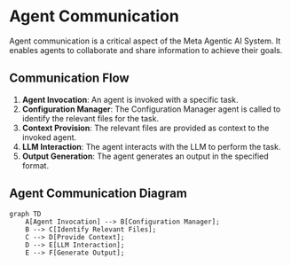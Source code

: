 # Agent Communication

Agent communication is a critical aspect of the Meta Agentic AI System. It enables agents to collaborate and share information to achieve their goals.

## Communication Flow

1.  **Agent Invocation**: An agent is invoked with a specific task.
2.  **Configuration Manager**: The Configuration Manager agent is called to identify the relevant files for the task.
3.  **Context Provision**: The relevant files are provided as context to the invoked agent.
4.  **LLM Interaction**: The agent interacts with the LLM to perform the task.
5.  **Output Generation**: The agent generates an output in the specified format.

## Agent Communication Diagram

```mermaid
graph TD
    A[Agent Invocation] --> B[Configuration Manager];
    B --> C[Identify Relevant Files];
    C --> D[Provide Context];
    D --> E[LLM Interaction];
    E --> F[Generate Output];
```
